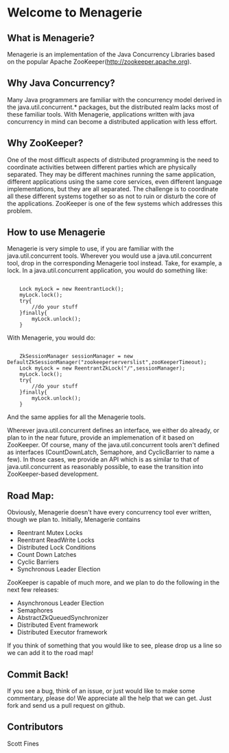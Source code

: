 Welcome to Menagerie
==========================================

What is Menagerie?
-----------------

Menagerie is an implementation of the Java Concurrency Libraries based on the popular Apache ZooKeeper(http://zookeeper.apache.org).

Why Java Concurrency?
--------------------

Many Java programmers are familiar with the concurrency model derived in the java.util.concurrent.* packages, but the distributed realm lacks most of these familiar tools. With Menagerie, applications written with java concurrency in mind can become a distributed application with less effort.

Why ZooKeeper?
--------------

One of the most difficult aspects of distributed programming is the need to coordinate activities between different parties which are physically separated. They may be different machines running the same application, different applications using the same core services, even different language implementations, but they are all separated. The challenge is to coordinate all these different systems together so as not to ruin or disturb the core of the applications. ZooKeeper is one of the few systems which addresses this problem.

How to use Menagerie
-------------------

Menagerie is very simple to use, if you are familiar with the java.util.concurrent tools. Wherever you would use a java.util.concurrent tool, drop in the corresponding Menagerie tool instead. Take, for example, a lock. In a java.util.concurrent application, you would do something like:

<code>
	Lock myLock = new ReentrantLock();
	myLock.lock();
	try{
		//do your stuff
	}finally{
		myLock.unlock();
	}
</code>

With Menagerie, you would do:

<code>
	ZkSessionManager sessionManager = new DefaultZkSessionManager("zookeeperserverslist",zooKeeperTimeout);
	Lock myLock = new ReentrantZkLock("/<path to my lock node>",sessionManager);
	myLock.lock();
	try{
		//do your stuff
	}finally{
		myLock.unlock();
	}
</code>

And the same applies for all the Menagerie tools. 

Wherever java.util.concurrent defines an interface, we either do already, or plan to in the near future, provide an implemenation of it based on ZooKeeper. Of course, many of the java.util.concurrent tools aren't defined as interfaces (CountDownLatch, Semaphore, and CyclicBarrier to name a few). In those cases, we provide an API which is as similar to that of java.util.concurrent as reasonably possible, to ease the transition into ZooKeeper-based development.

Road Map:
---------

Obviously, Menagerie doesn't have every concurrency tool ever written, though we plan to. Initially, Menagerie contains 

* Reentrant Mutex Locks
* Reentrant ReadWrite Locks
* Distributed Lock Conditions
* Count Down Latches
* Cyclic Barriers
* Synchronous Leader Election

ZooKeeper is capable of much more, and we plan to do the following in the next few releases:

* Asynchronous Leader Election
* Semaphores
* AbstractZkQueuedSynchronizer
* Distributed Event framework
* Distributed Executor framework

If you think of something that you would like to see, please drop us a line so we can add it to the road map!

Commit Back!
------------

If you see a bug, think of an issue, or just would like to make some commentary, please do! We appreciate all the help that we can get. Just fork and send us a pull request on github.

Contributors
-----------

Scott Fines
